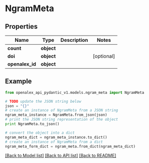 # NgramMeta


## Properties
Name | Type | Description | Notes
------------ | ------------- | ------------- | -------------
**count** | **object** |  | 
**doi** | **object** |  | [optional] 
**openalex_id** | **object** |  | 

## Example

```python
from openalex_api_pydantic_v1.models.ngram_meta import NgramMeta

# TODO update the JSON string below
json = "{}"
# create an instance of NgramMeta from a JSON string
ngram_meta_instance = NgramMeta.from_json(json)
# print the JSON string representation of the object
print NgramMeta.to_json()

# convert the object into a dict
ngram_meta_dict = ngram_meta_instance.to_dict()
# create an instance of NgramMeta from a dict
ngram_meta_form_dict = ngram_meta.from_dict(ngram_meta_dict)
```
[[Back to Model list]](../README.md#documentation-for-models) [[Back to API list]](../README.md#documentation-for-api-endpoints) [[Back to README]](../README.md)


